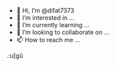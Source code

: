 - 👋 Hi, I’m @difat7373
- 👀 I’m interested in ...
- 🌱 I’m currently learning ...
- 💞️ I’m looking to collaborate on ...
- 📫 How to reach me ...

<!---
difat7373/difat7373 is a ✨ special ✨ repository because its `README.md` (this file) appears on your GitHub profile.
You can click the Preview link to take a look at your changes.
--->


.:u[gû
